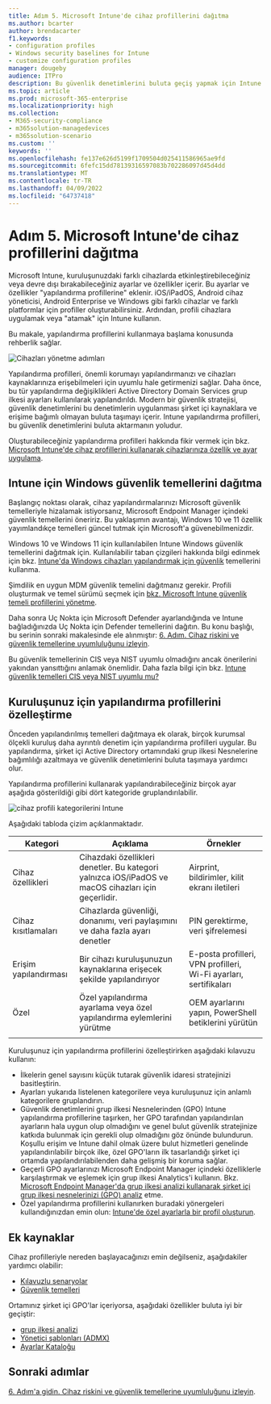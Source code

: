 ```yaml
---
title: Adım 5. Microsoft Intune'de cihaz profillerini dağıtma
ms.author: bcarter
author: brendacarter
f1.keywords:
- configuration profiles
- Windows security baselines for Intune
- customize configuration profiles
manager: dougeby
audience: ITPro
description: Bu güvenlik denetimlerini buluta geçiş yapmak için Intune kullanarak cihazlarda güvenli ayarları zorunlu kılmak için yapılandırma profilleriyle Kullanmaya başlayın.
ms.topic: article
ms.prod: microsoft-365-enterprise
ms.localizationpriority: high
ms.collection:
- M365-security-compliance
- m365solution-managedevices
- m365solution-scenario
ms.custom: ''
keywords: ''
ms.openlocfilehash: fe137e626d5199f1709504d025411586965ae9fd
ms.sourcegitcommit: 6fefc15dd78139316597083b702286097d45d4dd
ms.translationtype: MT
ms.contentlocale: tr-TR
ms.lasthandoff: 04/09/2022
ms.locfileid: "64737418"
---
```

# <a name="step-5-deploy-device-profiles-in-microsoft-intune"></a>Adım 5. Microsoft Intune'de cihaz profillerini dağıtma

Microsoft Intune, kuruluşunuzdaki farklı cihazlarda etkinleştirebileceğiniz veya devre dışı bırakabileceğiniz ayarlar ve özellikler içerir. Bu ayarlar ve özellikler "yapılandırma profillerine" eklenir. iOS/iPadOS, Android cihaz yöneticisi, Android Enterprise ve Windows gibi farklı cihazlar ve farklı platformlar için profiller oluşturabilirsiniz. Ardından, profili cihazlara uygulamak veya "atamak" için Intune kullanın.

Bu makale, yapılandırma profillerini kullanmaya başlama konusunda rehberlik sağlar. 


![Cihazları yönetme adımları](../media/devices/intune-mdm-step-4.png#lightbox)

Yapılandırma profilleri, önemli korumayı yapılandırmanızı ve cihazları kaynaklarınıza erişebilmeleri için uyumlu hale getirmenizi sağlar. Daha önce, bu tür yapılandırma değişiklikleri Active Directory Domain Services grup ilkesi ayarları kullanılarak yapılandırıldı. Modern bir güvenlik stratejisi, güvenlik denetimlerini bu denetimlerin uygulanması şirket içi kaynaklara ve erişime bağımlı olmayan buluta taşımayı içerir. Intune yapılandırma profilleri, bu güvenlik denetimlerini buluta aktarmanın yoludur. 

Oluşturabileceğiniz yapılandırma profilleri hakkında fikir vermek için bkz. [Microsoft Intune'de cihaz profillerini kullanarak cihazlarınıza özellik ve ayar uygulama](/mem/intune/configuration/device-profiles).

## <a name="deploy-windows-security-baselines-for-intune"></a>Intune için Windows güvenlik temellerini dağıtma

Başlangıç noktası olarak, cihaz yapılandırmalarınızı Microsoft güvenlik temelleriyle hizalamak istiyorsanız, Microsoft Endpoint Manager içindeki güvenlik temellerini öneririz. Bu yaklaşımın avantajı, Windows 10 ve 11 özellik yayımlandıkçe temelleri güncel tutmak için Microsoft'a güvenebilmenizdir. 

Windows 10 ve Windows 11 için kullanılabilen Intune Windows güvenlik temellerini dağıtmak için. Kullanılabilir taban çizgileri hakkında bilgi edinmek için bkz. [Intune'da Windows cihazları yapılandırmak için güvenlik](/mem/intune/protect/security-baselines) temellerini kullanma.

Şimdilik en uygun MDM güvenlik temelini dağıtmanız gerekir. Profili oluşturmak ve temel sürümü seçmek için [bkz. Microsoft Intune güvenlik temeli profillerini yönetme](/mem/intune/protect/security-baselines-configure).

Daha sonra Uç Nokta için Microsoft Defender ayarlandığında ve Intune bağladığınızda Uç Nokta için Defender temellerini dağıtın. Bu konu başlığı, bu serinin sonraki makalesinde ele alınmıştır: [6. Adım. Cihaz riskini ve güvenlik temellerine uyumluluğunu izleyin](manage-devices-with-intune-monitor-risk.md).

Bu güvenlik temellerinin CIS veya NIST uyumlu olmadığını ancak önerilerini yakından yansıttığını anlamak önemlidir. Daha fazla bilgi için bkz. [Intune güvenlik temelleri CIS veya NIST uyumlu mu?](https://docs.microsoft.com/mem/intune/protect/security-baselines#are-the-intune-security-baselines-cis-or-nist-compliant)

## <a name="customize-configuration-profiles-for-your-organization"></a>Kuruluşunuz için yapılandırma profillerini özelleştirme

Önceden yapılandırılmış temelleri dağıtmaya ek olarak, birçok kurumsal ölçekli kuruluş daha ayrıntılı denetim için yapılandırma profilleri uygular. Bu yapılandırma, şirket içi Active Directory ortamındaki grup ilkesi Nesnelerine bağımlılığı azaltmaya ve güvenlik denetimlerini buluta taşımaya yardımcı olur. 

Yapılandırma profillerini kullanarak yapılandırabileceğiniz birçok ayar aşağıda gösterildiği gibi dört kategoride gruplandırılabilir.

![cihaz profili kategorilerini Intune](../media/devices/intune-device-profile-categories.png#lightbox)

Aşağıdaki tabloda çizim açıklanmaktadır.


|Kategori |Açıklama |Örnekler  |
|---------|---------|---------|
|Cihaz özellikleri     | Cihazdaki özellikleri denetler. Bu kategori yalnızca iOS/iPadOS ve macOS cihazları için geçerlidir.        | Airprint, bildirimler, kilit ekranı iletileri        |
|Cihaz kısıtlamaları     | Cihazlarda güvenliği, donanımı, veri paylaşımını ve daha fazla ayarı denetler        | PIN gerektirme, veri şifrelemesi        |
|Erişim yapılandırması     |  Bir cihazı kuruluşunuzun kaynaklarına erişecek şekilde yapılandırıyor        | E-posta profilleri, VPN profilleri, Wi-Fi ayarları, sertifikaları        |
|Özel     | Özel yapılandırma ayarlama veya özel yapılandırma eylemlerini yürütme       | OEM ayarlarını yapın, PowerShell betiklerini yürütün        |
|    |         |         |

Kuruluşunuz için yapılandırma profillerini özelleştirirken aşağıdaki kılavuzu kullanın:
- İlkelerin genel sayısını küçük tutarak güvenlik idaresi stratejinizi basitleştirin.
- Ayarları yukarıda listelenen kategorilere veya kuruluşunuz için anlamlı kategorilere gruplandırın.
- Güvenlik denetimlerini grup ilkesi Nesnelerinden (GPO) Intune yapılandırma profillerine taşırken, her GPO tarafından yapılandırılan ayarların hala uygun olup olmadığını ve genel bulut güvenlik stratejinize katkıda bulunmak için gerekli olup olmadığını göz önünde bulundurun. Koşullu erişim ve Intune dahil olmak üzere bulut hizmetleri genelinde yapılandırılabilir birçok ilke, özel GPO'ların ilk tasarlandığı şirket içi ortamda yapılandırılabilenden daha gelişmiş bir koruma sağlar.
- Geçerli GPO ayarlarınızı Microsoft Endpoint Manager içindeki özelliklerle karşılaştırmak ve eşlemek için grup ilkesi Analytics'i kullanın. Bkz. [Microsoft Endpoint Manager'da grup ilkesi analizi kullanarak şirket içi grup ilkesi nesnelerinizi (GPO) analiz](/mem/intune/configuration/group-policy-analytics) etme.
- Özel yapılandırma profillerini kullanırken buradaki yönergeleri kullandığınızdan emin olun: [Intune'de özel ayarlarla bir profil oluşturun](/mem/intune/configuration/custom-settings-configure).

## <a name="additional-resources"></a>Ek kaynaklar

Cihaz profilleriyle nereden başlayacağınızı emin değilseniz, aşağıdakiler yardımcı olabilir:

- [Kılavuzlu senaryolar](/mem/intune/fundamentals/guided-scenarios-overview) 
- [Güvenlik temelleri](/mem/intune/protect/security-baselines)

Ortamınız şirket içi GPO'lar içeriyorsa, aşağıdaki özellikler buluta iyi bir geçiştir:

- [grup ilkesi analizi](/mem/intune/configuration/group-policy-analytics)
- [Yönetici şablonları (ADMX)](/mem/intune/configuration/administrative-templates-windows)
- [Ayarlar Kataloğu](/mem/intune/configuration/settings-catalog)


## <a name="next-steps"></a>Sonraki adımlar
[6. Adım'a gidin. Cihaz riskini ve güvenlik temellerine uyumluluğunu izleyin](manage-devices-with-intune-monitor-risk.md).

